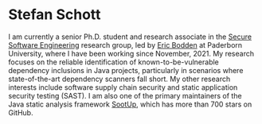 # Stefan Schott

I am currently a senior Ph.D. student and research associate in the [Secure Software Engineering](https://www.hni.uni-paderborn.de/en/sse/) research group, led by [Eric Bodden](https://www.bodden.de/) at Paderborn University, where I have been working since November, 2021. My research focuses on the reliable identification of known-to-be-vulnerable dependency inclusions in Java projects, particularly in scenarios where state-of-the-art dependency scanners fall short. My other research interests include software supply chain security and static application security testing (SAST). I am also one of the primary maintainers of the Java static analysis framework [SootUp](https://github.com/soot-oss/SootUp), which has more than 700 stars on GitHub.